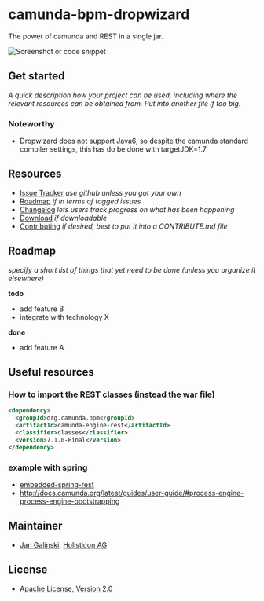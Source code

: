 # camunda-bpm-dropwizard

The power of camunda and REST in a single jar.

![Screenshot or code snippet](http://placehold.it/550x350&text=Image%20or%20code%20snippet%20if%20applicable)


## Get started

_A quick description how your project can be used, including where the relevant resources can be obtained from.
Put into another file if too big._

### Noteworthy

* Dropwizard does not support Java6, so despite the camunda standard compiler settings, this has do be done with targetJDK=1.7


## Resources

* [Issue Tracker](link-to-issue-tracker) _use github unless you got your own_
* [Roadmap](link-to-issue-tracker-filter) _if in terms of tagged issues_
* [Changelog](link-to-changelog) _lets users track progress on what has been happening_
* [Download](link-to-downloadable-archive) _if downloadable_
* [Contributing](link-to-contribute-guide) _if desired, best to put it into a CONTRIBUTE.md file_


## Roadmap

_specify a short list of things that yet need to be done (unless you organize it elsewhere)_

**todo**
- add feature B
- integrate with technology X

**done**
- add feature A

## Useful resources

### How to import the REST classes (instead the war file)

```xml
<dependency> 
  <groupId>org.camunda.bpm</groupId> 
  <artifactId>camunda-engine-rest</artifactId> 
  <classifier>classes</classifier> 
  <version>7.1.0-Final</version> 
</dependency> 
```

### example with spring

* [embedded-spring-rest](https://github.com/camunda/camunda-bpm-examples/tree/master/deployment/embedded-spring-rest)
* http://docs.camunda.org/latest/guides/user-guide/#process-engine-process-engine-bootstrapping

## Maintainer

* [Jan Galinski](https://github.com/jangalinski), [Holisticon AG](http://www.holisticon.de/)

## License

* [Apache License, Version 2.0](./LICENSE)
